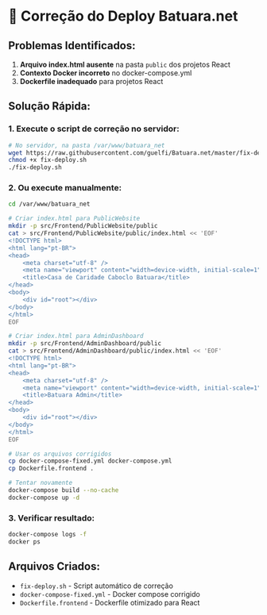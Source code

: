 # 🔧 Correção do Deploy Batuara.net

## Problemas Identificados:
1. **Arquivo index.html ausente** na pasta `public` dos projetos React
2. **Contexto Docker incorreto** no docker-compose.yml
3. **Dockerfile inadequado** para projetos React

## Solução Rápida:

### 1. Execute o script de correção no servidor:

```bash
# No servidor, na pasta /var/www/batuara_net
wget https://raw.githubusercontent.com/guelfi/Batuara.net/master/fix-deploy.sh
chmod +x fix-deploy.sh
./fix-deploy.sh
```

### 2. Ou execute manualmente:

```bash
cd /var/www/batuara_net

# Criar index.html para PublicWebsite
mkdir -p src/Frontend/PublicWebsite/public
cat > src/Frontend/PublicWebsite/public/index.html << 'EOF'
<!DOCTYPE html>
<html lang="pt-BR">
<head>
    <meta charset="utf-8" />
    <meta name="viewport" content="width=device-width, initial-scale=1" />
    <title>Casa de Caridade Caboclo Batuara</title>
</head>
<body>
    <div id="root"></div>
</body>
</html>
EOF

# Criar index.html para AdminDashboard
mkdir -p src/Frontend/AdminDashboard/public
cat > src/Frontend/AdminDashboard/public/index.html << 'EOF'
<!DOCTYPE html>
<html lang="pt-BR">
<head>
    <meta charset="utf-8" />
    <meta name="viewport" content="width=device-width, initial-scale=1" />
    <title>Batuara Admin</title>
</head>
<body>
    <div id="root"></div>
</body>
</html>
EOF

# Usar os arquivos corrigidos
cp docker-compose-fixed.yml docker-compose.yml
cp Dockerfile.frontend .

# Tentar novamente
docker-compose build --no-cache
docker-compose up -d
```

### 3. Verificar resultado:
```bash
docker-compose logs -f
docker ps
```

## Arquivos Criados:
- `fix-deploy.sh` - Script automático de correção
- `docker-compose-fixed.yml` - Docker compose corrigido
- `Dockerfile.frontend` - Dockerfile otimizado para React